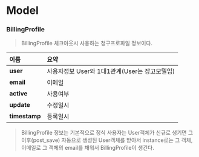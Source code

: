 # Model

### BillingProfile

> BillingProfile 체크아웃시 사용하는 청구프로파일 정보이다.

|이름|요약|
|:---|:---|
|**user**  |사용자정보 User와 1대1관계(User는 장고모델임)|
|**email**  |이메일|
|**active**  |사용여부|
|**update**  |수정일시|
|**timestamp**  |등록일시|

> BillingProfile 정보는 기본적으로 정식 사용자는 User객체가 신규로 생기면 그 이후(post_save) 자동으로 생성된 User객체를 받아서 instance로는 그 객체, 이메일로 그 객체의 email를 채워서 BillingProfile이 생긴다.

<br/>
